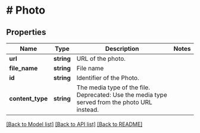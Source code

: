 # # Photo

## Properties

Name | Type | Description | Notes
------------ | ------------- | ------------- | -------------
**url** | **string** | URL of the photo. |
**file_name** | **string** | File name |
**id** | **string** | Identifier of the Photo. |
**content_type** | **string** | The media type of the file. Deprecated: Use the media type served from the photo URL instead. |

[[Back to Model list]](../../README.md#models) [[Back to API list]](../../README.md#endpoints) [[Back to README]](../../README.md)
